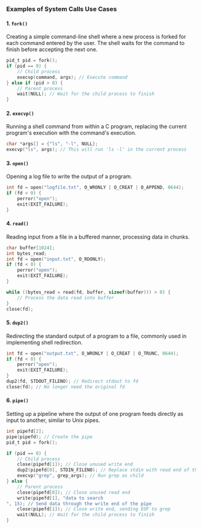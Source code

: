 
### Examples of System Calls Use Cases

#### 1. `fork()`
Creating a simple command-line shell where a new process is forked for each command entered by the user. The shell waits for the command to finish before accepting the next one.

```c
pid_t pid = fork();
if (pid == 0) {
    // Child process
    execvp(command, args); // Execute command
} else if (pid > 0) {
    // Parent process
    wait(NULL); // Wait for the child process to finish
}
```

#### 2. `execvp()`
Running a shell command from within a C program, replacing the current program's execution with the command's execution.

```c
char *args[] = {"ls", "-l", NULL};
execvp("ls", args); // This will run 'ls -l' in the current process
```

#### 3. `open()`
Opening a log file to write the output of a program.

```c
int fd = open("logfile.txt", O_WRONLY | O_CREAT | O_APPEND, 0644);
if (fd < 0) {
    perror("open");
    exit(EXIT_FAILURE);
}
```

#### 4. `read()`
Reading input from a file in a buffered manner, processing data in chunks.

```c
char buffer[1024];
int bytes_read;
int fd = open("input.txt", O_RDONLY);
if (fd < 0) {
    perror("open");
    exit(EXIT_FAILURE);
}

while ((bytes_read = read(fd, buffer, sizeof(buffer))) > 0) {
    // Process the data read into buffer
}
close(fd);
```

#### 5. `dup2()`
Redirecting the standard output of a program to a file, commonly used in implementing shell redirection.

```c
int fd = open("output.txt", O_WRONLY | O_CREAT | O_TRUNC, 0644);
if (fd < 0) {
    perror("open");
    exit(EXIT_FAILURE);
}
dup2(fd, STDOUT_FILENO); // Redirect stdout to fd
close(fd); // No longer need the original fd
```

#### 6. `pipe()`
Setting up a pipeline where the output of one program feeds directly as input to another, similar to Unix pipes.

```c
int pipefd[2];
pipe(pipefd); // Create the pipe
pid_t pid = fork();

if (pid == 0) {
    // Child process
    close(pipefd[1]); // Close unused write end
    dup2(pipefd[0], STDIN_FILENO); // Replace stdin with read end of the pipe
    execvp("grep", grep_args); // Run grep as child
} else {
    // Parent process
    close(pipefd[0]); // Close unused read end
    write(pipefd[1], "data to search
", 15); // Send data through the write end of the pipe
    close(pipefd[1]); // Close write end, sending EOF to grep
    wait(NULL); // Wait for the child process to finish
}
```
